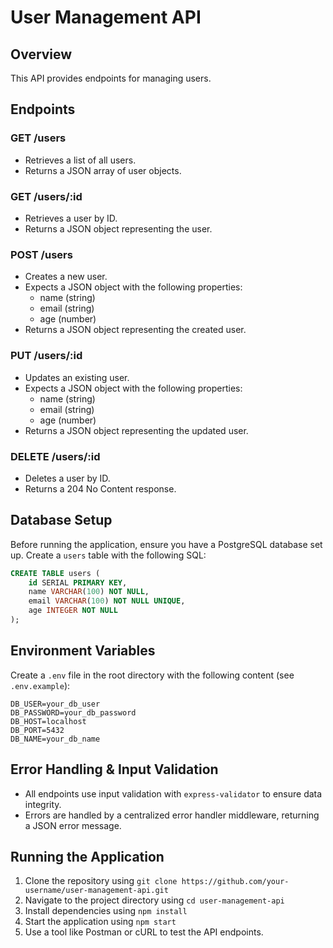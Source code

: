 # User Management API

## Overview

This API provides endpoints for managing users.

## Endpoints

### GET /users

* Retrieves a list of all users.
* Returns a JSON array of user objects.

### GET /users/:id

* Retrieves a user by ID.
* Returns a JSON object representing the user.

### POST /users

* Creates a new user.
* Expects a JSON object with the following properties:
  * name (string)
  * email (string)
  * age (number)
* Returns a JSON object representing the created user.

### PUT /users/:id

* Updates an existing user.
* Expects a JSON object with the following properties:
  * name (string)
  * email (string)
  * age (number)
* Returns a JSON object representing the updated user.

### DELETE /users/:id

* Deletes a user by ID.
* Returns a 204 No Content response.

## Database Setup

Before running the application, ensure you have a PostgreSQL database set up. Create a `users` table with the following SQL:

```sql
CREATE TABLE users (
    id SERIAL PRIMARY KEY,
    name VARCHAR(100) NOT NULL,
    email VARCHAR(100) NOT NULL UNIQUE,
    age INTEGER NOT NULL
);
```

## Environment Variables

Create a `.env` file in the root directory with the following content (see `.env.example`):

```env
DB_USER=your_db_user
DB_PASSWORD=your_db_password
DB_HOST=localhost
DB_PORT=5432
DB_NAME=your_db_name
```

## Error Handling & Input Validation

* All endpoints use input validation with `express-validator` to ensure data integrity.
* Errors are handled by a centralized error handler middleware, returning a JSON error message.

## Running the Application

1. Clone the repository using `git clone https://github.com/your-username/user-management-api.git`
2. Navigate to the project directory using `cd user-management-api`
3. Install dependencies using `npm install`
4. Start the application using `npm start`
5. Use a tool like Postman or cURL to test the API endpoints.